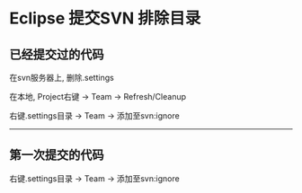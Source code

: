 # Eclipse 提交SVN 排除目录



## 已经提交过的代码

在svn服务器上, 删除.settings

在本地, Project右键 -> Team -> Refresh/Cleanup

右键.settings目录 -> Team -> 添加至svn:ignore




---


## 第一次提交的代码

右键.settings目录 -> Team -> 添加至svn:ignore







